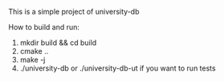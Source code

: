 This is a simple project of university-db


How to build and run:
1. mkdir build && cd build
2. cmake ..
3. make -j 
4. ./university-db or ./university-db-ut if you want to run tests

